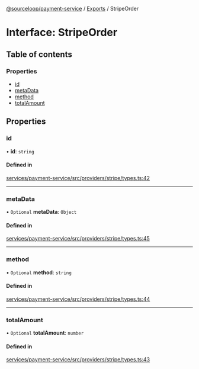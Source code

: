 [@sourceloop/payment-service](../README.md) / [Exports](../modules.md) / StripeOrder

# Interface: StripeOrder

## Table of contents

### Properties

- [id](StripeOrder.md#id)
- [metaData](StripeOrder.md#metadata)
- [method](StripeOrder.md#method)
- [totalAmount](StripeOrder.md#totalamount)

## Properties

### id

• **id**: `string`

#### Defined in

[services/payment-service/src/providers/stripe/types.ts:42](https://github.com/sourcefuse/loopback4-microservice-catalog/blob/93a7f917/services/payment-service/src/providers/stripe/types.ts#L42)

___

### metaData

• `Optional` **metaData**: `Object`

#### Defined in

[services/payment-service/src/providers/stripe/types.ts:45](https://github.com/sourcefuse/loopback4-microservice-catalog/blob/93a7f917/services/payment-service/src/providers/stripe/types.ts#L45)

___

### method

• `Optional` **method**: `string`

#### Defined in

[services/payment-service/src/providers/stripe/types.ts:44](https://github.com/sourcefuse/loopback4-microservice-catalog/blob/93a7f917/services/payment-service/src/providers/stripe/types.ts#L44)

___

### totalAmount

• `Optional` **totalAmount**: `number`

#### Defined in

[services/payment-service/src/providers/stripe/types.ts:43](https://github.com/sourcefuse/loopback4-microservice-catalog/blob/93a7f917/services/payment-service/src/providers/stripe/types.ts#L43)

